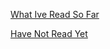 [What Ive Read So Far](https://www.amazon.com/hz/wishlist/ls/2N75OV6ERAM0A?ref_=wl_share)

[Have Not Read Yet](https://www.amazon.com/hz/wishlist/ls/38DZJWN2NELC9?ref_=wl_share)
